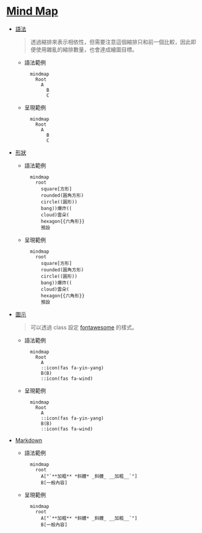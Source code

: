 # [Mind Map](https://mermaid.js.org/syntax/mindmap.html)

- [語法](https://mermaid.js.org/syntax/mindmap.html#syntax)
  > 透過縮排來表示相依性，但需要注意這個縮排只和前一個比較，因此即便使用雜亂的縮排數量，也會達成繪圖目標。

  - 語法範例
    ```text
      mindmap
        Root
          A
            B
            C
    ```

  - 呈現範例
    ```mermaid
      mindmap
        Root
          A
            B
            C
    ```

- [形狀](https://mermaid.js.org/syntax/mindmap.html#different-shapes)

  - 語法範例
    ```text
      mindmap
        root
          square[方形]
          rounded(圓角方形)
          circle((圓形))
          bang))爆炸((
          cloud)雲朵(
          hexagon{{六角形}}
          預設
    ```

  - 呈現範例
    ```mermaid
      mindmap
        root
          square[方形]
          rounded(圓角方形)
          circle((圓形))
          bang))爆炸((
          cloud)雲朵(
          hexagon{{六角形}}
          預設
    ```

- [圖示](https://mermaid.js.org/syntax/mindmap.html#icons)
  > 可以透過 class 設定 [fontawesome](https://fontawesome.com/v5/search?o=r&m=free) 的樣式。

  - 語法範例
    ```text
      mindmap
        Root
          A
          ::icon(fas fa-yin-yang)
          B(B)
          ::icon(fas fa-wind)
    ```

  - 呈現範例
    ```mermaid
      mindmap
        Root
          A
          ::icon(fas fa-yin-yang)
          B(B)
          ::icon(fas fa-wind)
    ```

- [Markdown](https://mermaid.js.org/syntax/mindmap.html#markdown-strings)

  - 語法範例
    ```text
      mindmap
        root
          A["`**加粗** *斜體* _斜體_ __加粗__`"]
          B[一般內容]
    ```

  - 呈現範例
    ```mermaid
      mindmap
        root
          A["`**加粗** *斜體* _斜體_ __加粗__`"]
          B[一般內容]
    ```
